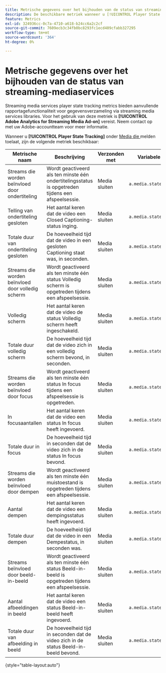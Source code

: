 ```yaml
---
title: Metrische gegevens over het bijhouden van de status van streaming-mediaservices
description: De beschikbare metriek wanneer u [!UICONTROL Player State Tracking] voor een rapportreeks toelaat.
feature: Metrics
exl-id: 324936cc-0c7a-4710-a618-b24cc6a2c2cf
source-git-commit: 7609ecb3c34fb0bc8293fc1ecd409cfabb327295
workflow-type: tm+mt
source-wordcount: '364'
ht-degree: 0%

---
```


# Metrische gegevens over het bijhouden van de status van streaming-mediaservices

Streaming media services player state tracking metrics bieden aanvullende rapportagefunctionaliteit voor gegevensverzameling via streaming media services libraries. Voor het gebruik van deze metriek is **[!UICONTROL Adobe Analytics for Streaming Media Ad-on]** vereist. Neem contact op met uw Adobe-accountteam voor meer informatie.

Wanneer u **[!UICONTROL Player State Tracking]** onder [ Media die ](/help/admin/admin/c-manage-report-suites/c-edit-report-suites/media-management.md) melden toelaat, zijn de volgende metriek beschikbaar:

| Metrische naam | Beschrijving | Verzonden met | Variabele van contextgegevens |
| --- | --- | --- | --- |
| Streams die worden beïnvloed door ondertiteling | Wordt geactiveerd als ten minste één ondertitelingsstatus is opgetreden tijdens een afspeelsessie. | Media sluiten | `a.media.states.closedcaptioning.set` |
| Telling van ondertiteling gesloten | Het aantal keren dat de video een Closed Captioning-status inging. | Media sluiten | `a.media.states.closedcaptioning.count` |
| Totale duur van ondertiteling gesloten | De hoeveelheid tijd dat de video in een gesloten Captioning staat was, in seconden. | Media sluiten | `a.media.states.closedcaptioning.time` |
| Streams die worden beïnvloed door volledig scherm | Wordt geactiveerd als ten minste één status Volledig scherm is opgetreden tijdens een afspeelsessie. | Media sluiten | `a.media.states.fullscreen.set` |
| Volledig scherm | Het aantal keren dat de video de status Volledig scherm heeft ingeschakeld. | Media sluiten | `a.media.states.fullscreen.count` |
| Totale duur volledig scherm | De hoeveelheid tijd dat de video zich in een volledig scherm bevond, in seconden. | Media sluiten | `a.media.states.fullscreen.time` |
| Streams die worden beïnvloed door focus | Wordt geactiveerd als ten minste één status In focus tijdens een afspeelsessie is opgetreden. | Media sluiten | `a.media.states.infocus.set` |
| In focusaantallen | Het aantal keren dat de video een status In focus heeft ingevoerd. | Media sluiten | `a.media.states.infocus.count` |
| Totale duur in focus | De hoeveelheid tijd in seconden dat de video zich in de status In focus bevond. | Media sluiten | `a.media.states.infocus.time` |
| Streams die worden beïnvloed door dempen | Wordt geactiveerd als ten minste één muistoestand is opgetreden tijdens een afspeelsessie. | Media sluiten | `a.media.states.mute.set` |
| Aantal dempen | Het aantal keren dat de video een dempingsstatus heeft ingevoerd. | Media sluiten | `a.media.states.mute.count` |
| Totale duur dempen | De hoeveelheid tijd dat de video in een Dempestatus, in seconden was. | Media sluiten | `a.media.states.mute.time` |
| Streams beïnvloed door beeld-in-beeld | Wordt geactiveerd als ten minste één status Beeld-in-beeld is opgetreden tijdens een afspeelsessie. | Media sluiten | `a.media.states.pictureinpicture.set` |
| Aantal afbeeldingen in beeld | Het aantal keren dat de video een status Beeld-in-beeld heeft ingevoerd. | Media sluiten | `a.media.states.pictureinpicture.count` |
| Totale duur van afbeelding in beeld | De hoeveelheid tijd in seconden dat de video zich in de status Beeld-in-beeld bevond. | Media sluiten | `a.media.states.pictureinpicture.time` |

{style="table-layout:auto"}
